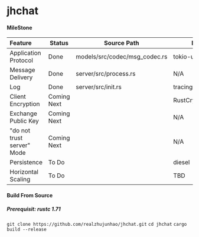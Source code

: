 # jhchat
#### MileStone

| Feature                    | Status      | Source Path                   | Lib            |
| :------------------------- | ----------- | ----------------------------- | -------------- |
| Application Protocol       | Done        | models/src/codec/msg_codec.rs | tokio-util     |
| Message Delivery           | Done        | server/src/process.rs         | N/A            |
| Log                        | Done        | server/src/init.rs            | tracing        |
| Client Encryption          | Coming Next |                               | RustCrypto/RSA |
| Exchange Public Key        | Coming Next |                               | N/A            |
| "do not trust server" Mode | Coming Next |                               | N/A            |
| Persistence                | To Do       |                               | diesel         |
| Horizontal Scaling         | To Do       |                               | TBD            |

#### Build From Source

##### Prerequisit: rustc 1.71
`git clone https://github.com/realzhujunhao/jhchat.git`
`cd jhchat`
`cargo build --release`
